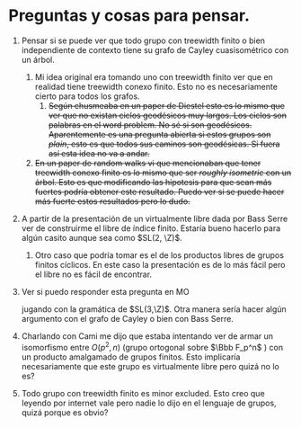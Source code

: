 # Preguntas y cosas para pensar.

1. Pensar si se puede ver que todo grupo con treewidth finito o bien independiente de contexto tiene su grafo de Cayley cuasisométrico con un árbol.

   1. Mi idea original era tomando uno con treewidth finito ver que en realidad tiene treewidth conexo finito. Esto no es necesariamente cierto para todos los grafos.	
      1. ~~Según chusmeaba en un paper de Diestel esto es lo mismo que ver que no existan ciclos geodésicos muy largos. Los ciclos son palabras en el word problem. No sé si son geodésicos. Aparentemente es una pregunta abierta si estos grupos son *plain*, esto es que todos sus caminos son geodésicas. Si fuera así esta idea no va a andar.~~
   2. ~~En un paper de random walks vi que mencionaban  que tener treewidth conexo finito es lo mismo que ser *roughly isometric* con un árbol. Esto es que modificando las hipotesis para que sean más fuertes podría obtener este resultado. Puedo ver si se puede hacer más fuerte estos resultados pero lo dudo.~~

2. A partir de la presentación de un virtualmente libre dada por Bass Serre ver de construirme el libre de índice finito. Estaría bueno hacerlo para algún casito aunque sea como $SL(2, \Z)$.

   1. Otro caso que podría tomar es el de los productos libres de grupos finitos cíclicos. En este caso la presentación es de lo más fácil pero el libre no es fácil de encontrar.

3. Ver si puedo responder esta pregunta en MO 

   [MO]: https://mathoverflow.net/questions/156022/finite-index-free-subgroups-of-mathrmsl3-mathbbz

   jugando con la gramática de $SL(3,\Z)$. Otra manera sería hacer algún argumento con el grafo de Cayley o bien con Bass Serre.

4. Charlando con Cami me dijo que estaba intentando ver de armar un isomorfismo entre $O(p^2, n)$ (grupo ortogonal sobre $\Bbb F_p^n$ ) con un producto amalgamado de grupos finitos. Esto implicaría necesariamente que este grupo es virtualmente libre pero quizá no lo es? 

5. Todo grupo con treewidth finito es minor excluded. Esto creo que leyendo por internet vale pero nadie lo dijo en el lenguaje de grupos, quizá porque es obvio?